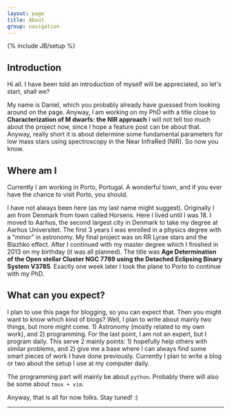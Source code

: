 ```yaml
---
layout: page
title: About
group: navigation
---
```

{% include JB/setup %}

## Introduction

Hi all. I have been told an introduction of myself will be appreciated, so
let's start, shall we?

My name is Daniel, which you probably already have guessed from looking around
on the page. Anyway, I am working on my PhD with a title close to
**Characterization of M dwarfs: the NIR approach** I will not tell too much
about the project now, since I hope a feature post can be about that. Anyway,
really short it is about determine some fundamental parameters for low mass
stars using spectroscopy in the Near InfraRed (NIR). So now you know.

## Where am I
Currently I am working in Porto, Portugal. A wonderful town, and if you ever
have the chance to visit Porto, you should.

I have not always been here (as my last name might suggest). Originally I am
from Denmark from town called Horsens. Here I lived until I was 18. I moved to
Aarhus, the second largest city in Denmark to take my degree at Aarhus
Universitet. The first 3 years I was enrolled in a physics degree with a
"minor" in astronomy. My final project was on RR Lyrae stars and the Blazhko
effect. After I continued with my master degree which I finished in 2013 on my
birthday (it was all planned). The title was **Age Determination of the Open
stellar Cluster NGC 7789 using the Detached Eclipsing Binary System V3785**.
Exactly one week later I took the plane to Porto to continue with my PhD.


## What can you expect?
I plan to use this page for blogging, so you can expect that. Then you might
want to know which kind of blogs? Well, I plan to write about mainly two
things, but more might come. 1) Astronomy (mostly related to my own work), and
2) programming. For the last point, I am not an expert, but I program daily.
This serve 2 mainly points: 1) hopefully help others with similar problems, and
2) give me a base where I can always find some smart pieces of work I have done
previously. Currently I plan to write a blog or two about the setup I use at my
computer daily.

The programming part will mainly be about `python`. Probably there will also be
some about `tmux + vim`.

Anyway, that is all for now folks. Stay tuned! :)

----

